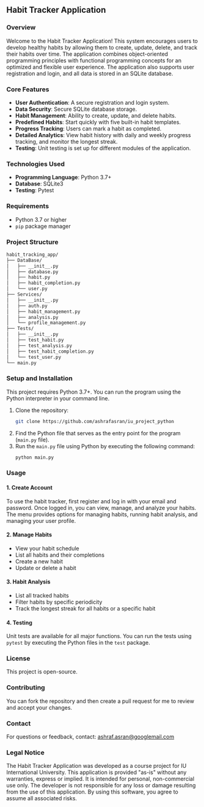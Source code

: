 ## Habit Tracker Application

### Overview
Welcome to the Habit Tracker Application! This system encourages users to develop healthy habits by allowing them to create, update, delete, and track their habits over time. The application combines object-oriented programming principles with functional programming concepts for an optimized and flexible user experience. The application also supports user registration and login, and all data is stored in an SQLite database.

### Core Features
- **User Authentication**: A secure registration and login system.
- **Data Security**: Secure SQLite database storage.
- **Habit Management**: Ability to create, update, and delete habits.
- **Predefined Habits**: Start quickly with five built-in habit templates.
- **Progress Tracking**: Users can mark a habit as completed.
- **Detailed Analytics**: View habit history with daily and weekly progress tracking, and monitor the longest streak.
- **Testing**: Unit testing is set up for different modules of the application.

### Technologies Used
- **Programming Language**: Python 3.7+
- **Database**: SQLite3
- **Testing**: Pytest

### Requirements
- Python 3.7 or higher
- `pip` package manager

### Project Structure

```sh
habit_tracking_app/
├── DataBase/
│   ├── __init__.py
│   ├── database.py
│   ├── habit.py
│   ├── habit_completion.py
│   └── user.py
├── Services/
│   ├── __init__.py
│   ├── auth.py
│   ├── habit_management.py
│   ├── analysis.py
│   └── profile_management.py
├── Tests/
│   ├── __init__.py
│   ├── test_habit.py
│   ├── test_analysis.py
│   ├── test_habit_completion.py
│   └── test_user.py
└── main.py
```

### Setup and Installation
This project requires Python 3.7+. You can run the program using the Python interpreter in your command line.

1. Clone the repository:  
   ```sh
   git clone https://github.com/ashrafasran/iu_project_python
   ```
2. Find the Python file that serves as the entry point for the program (`main.py` file).
3. Run the `main.py` file using Python by executing the following command:  
   ```sh
   python main.py
   ```

### Usage
#### 1. Create Account
To use the habit tracker, first register and log in with your email and password. Once logged in, you can view, manage, and analyze your habits. The menu provides options for managing habits, running habit analysis, and managing your user profile.

#### 2. Manage Habits
- View your habit schedule
- List all habits and their completions
- Create a new habit
- Update or delete a habit

#### 3. Habit Analysis
- List all tracked habits
- Filter habits by specific periodicity
- Track the longest streak for all habits or a specific habit

#### 4. Testing
Unit tests are available for all major functions. You can run the tests using `pytest` by executing the Python files in the `test` package.

### License
This project is open-source.

### Contributing
You can fork the repository and then create a pull request for me to review and accept your changes.

### Contact
For questions or feedback, contact: [ashraf.asran@googlemail.com](mailto:ashraf.asran@googlemail.com)

### Legal Notice
The Habit Tracker Application was developed as a course project for IU International University. This application is provided "as-is" without any warranties, express or implied. It is intended for personal, non-commercial use only. The developer is not responsible for any loss or damage resulting from the use of this application. By using this software, you agree to assume all associated risks.

